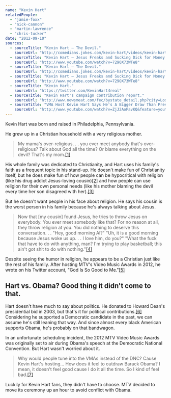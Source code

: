 ```yaml
---
name: "Kevin Hart"
relatedPeople:
  - "jamie-foxx"
  - "nick-cannon"
  - "martin-lawrence"
  - "chris-tucker"
date: "2012-09-10"
sources:
  - sourceTitle: "Kevin Hart – The Devil."
    sourceUrl: "http://comedians.jokes.com/kevin-hart/videos/kevin-hart---the-devil"
  - sourceTitle: "Kevin Hart – Jesus Freaks and Sucking Dick for Money."
    sourceUrl: "http://www.youtube.com/watch?v=729OX73WTe8"
  - sourceTitle: "Kevin Hart – The Devil."
    sourceUrl: "http://comedians.jokes.com/kevin-hart/videos/kevin-hart---the-devil"
  - sourceTitle: "Kevin Hart – Jesus Freaks and Sucking Dick for Money."
    sourceUrl: "http://www.youtube.com/watch?v=729OX73WTe8"
  - sourceTitle: "Kevin Hart."
    sourceUrl: "https://twitter.com/KevinHart4real"
  - sourceTitle: "Kevin Hart's campaign contribution report."
    sourceUrl: "http://www.newsmeat.com/fec/bystate_detail.php?city=Los+Angeles&st=CA&last=HART&first=Kevin"
  - sourceTitle: "VMA Host Kevin Hart Says He's A Bigger Draw Than President Obama."
    sourceUrl: "http://www.youtube.com/watch?v=ZjJ2AoPavKQ&feature=youtube_gdata"
---
```


Kevin Hart was born and raised in Philadelphia, Pennsylvania.

He grew up in a Christian household with a very religious mother.

>My mama's over-religious. . . you ever meet anybody that's over-religious? Talk about God all the time? Or blame everything on the devil? That's my mom.<a class="source-citation" href="http://comedians.jokes.com/kevin-hart/videos/kevin-hart---the-devil" title="Kevin Hart – The Devil.">[1]</a>

His whole family was dedicated to Christianity, and Hart uses his family's faith as a frequent topic in his stand-up. He doesn't make fun of Christianity itself, but he does make fun of how people can be hypocritical with religion (like his drug addict Jesus-loving cousin)<a class="source-citation" href="http://www.youtube.com/watch?v=729OX73WTe8" title="Kevin Hart – Jesus Freaks and Sucking Dick for Money.">[2]</a> and how people can use religion for their own personal needs (like his mother blaming the devil every time her son disagreed with her).<a class="source-citation" href="http://comedians.jokes.com/kevin-hart/videos/kevin-hart---the-devil" title="Kevin Hart – The Devil.">[3]</a>

But he doesn't want people in his face about religion. He says his cousin is the worst person in his family because he's always talking about Jesus.

>Now that [my cousin] found Jesus, he tries to throw Jesus on everybody. You ever meet somebody like that? For no reason at all, they throw religion at you. You did nothing to deserve this conversation. . . "Hey, good morning Al?" "Uh, it is a good morning because Jesus woke us up. . . I love him, do you?" "What the fuck that have to do with anything, man? I'm trying to play basketball; this ain't got shit to do with nothing."<a class="source-citation" href="http://www.youtube.com/watch?v=729OX73WTe8" title="Kevin Hart – Jesus Freaks and Sucking Dick for Money.">[4]</a>

Despite seeing the humor in religion, he appears to be a Christian just like the rest of his family. After hosting MTV's Video Music Awards in 2012, he wrote on his Twitter account, "God Is So Good to Me."<a class="source-citation" href="https://twitter.com/KevinHart4real" title="Kevin Hart.">[5]</a>

## Hart vs. Obama? Good thing it didn't come to that.

Hart doesn't have much to say about politics. He donated to Howard Dean's presidential bid in 2003, but that's it for political contributions.<a class="source-citation" href="http://www.newsmeat.com/fec/bystate_detail.php?city=Los+Angeles&st=CA&last=HART&first=Kevin" title="Kevin Hart&apos;s campaign contribution report.">[6]</a> Considering he supported a Democratic candidate in the past, we can assume he's still leaning that way. And since almost every black American supports Obama, he's probably on that bandwagon.

In an unfortunate scheduling incident, the 2012 MTV Video Music Awards was originally set to air during Obama's speech at the Democratic National Convention. But Hart wasn't worried about it.

>Why would people tune into the VMAs instead of the DNC? Cause Kevin Hart's hosting… How does it feel to outdraw Barack Obama? I mean, it doesn't feel good cause I do it all the time. So I kind of feel bad.<a class="source-citation" href="http://www.youtube.com/watch?v=ZjJ2AoPavKQ&feature=youtube_gdata" title="VMA Host Kevin Hart Says He&apos;s A Bigger Draw Than President Obama.">[7]</a>

Luckily for Kevin Hart fans, they didn't have to choose. MTV decided to move its ceremony up an hour to avoid conflict with Obama.